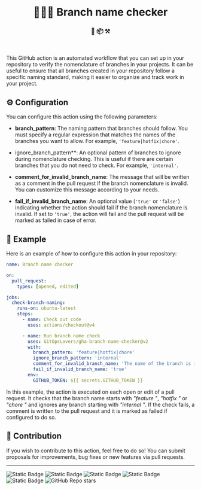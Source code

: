 <h1 style="text-align: center;">🌿🕵️‍♂️  Branch name checker</h1>

<h3 style="text-align: center;">🔌 📦 ⚒️</h3>

<br>


This GitHub action is an automated workflow that you can set up in your repository to verify the nomenclature of branches in your projects. It can be useful to ensure that all branches created in your repository follow a specific naming standard, making it easier to organize and track work in your project.

## ⚙️ Configuration

You can configure this action using the following parameters:

- **branch_pattern**: The naming pattern that branches should follow. You must specify a regular expression that matches the names of the branches you want to allow. For example, `'feature|hotfix|chore'`.
  
- ignore_branch_pattern**: An optional pattern of branches to ignore during nomenclature checking. This is useful if there are certain branches that you do not need to check. For example, `'internal'`.
  
- **comment_for_invalid_branch_name**: The message that will be written as a comment in the pull request if the branch nomenclature is invalid. You can customize this message according to your needs.
  
- **fail_if_invalid_branch_name**: An optional value (`'true'` or `'false'`) indicating whether the action should fail if the branch nomenclature is invalid. If set to `'true'`, the action will fail and the pull request will be marked as failed in case of error.

## 📝 Example

Here is an example of how to configure this action in your repository:

```yaml
name: Branch name checker

on:
  pull_request:
    types: [opened, edited]

jobs:
  check-branch-naming:
    runs-on: ubuntu-latest
    steps:
      - name: Check out code
        uses: actions/checkout@v4

      - name: Run branch name check
        uses: GitOpsLovers/gha-branch-name-checker@v2
        with:
          branch_pattern: 'feature|hotfix|chore'
          ignore_branch_pattern: 'internal'
          comment_for_invalid_branch_name: 'The name of the branch is invalid'
          fail_if_invalid_branch_name: 'true'
        env:
          GITHUB_TOKEN: ${{ secrets.GITHUB_TOKEN }}
```

In this example, the action is executed on each open or edit of a pull request. It checks that the branch name starts with *"feature "*, *"hotfix "* or *"chore "* and ignores any branch starting with *"internal "*. If the check fails, a comment is written to the pull request and it is marked as failed if configured to do so.

## 👥 Contribution

If you wish to contribute to this action, feel free to do so! You can submit proposals for improvements, bug fixes or new features via pull requests.




<hr>

![Static Badge](https://img.shields.io/badge/PRs-welcome-orange) ![Static Badge](https://img.shields.io/badge/License-MIT-pink) ![Static Badge](https://img.shields.io/badge/release-3.0.0-blue) ![Static Badge](https://img.shields.io/badge/Node-20.11.0-green) ![Static Badge](https://img.shields.io/badge/NPM-10.2.4-red) ![GitHub Repo stars](https://img.shields.io/github/stars/GitOpsLovers/gha-branch-name-checker)

 

